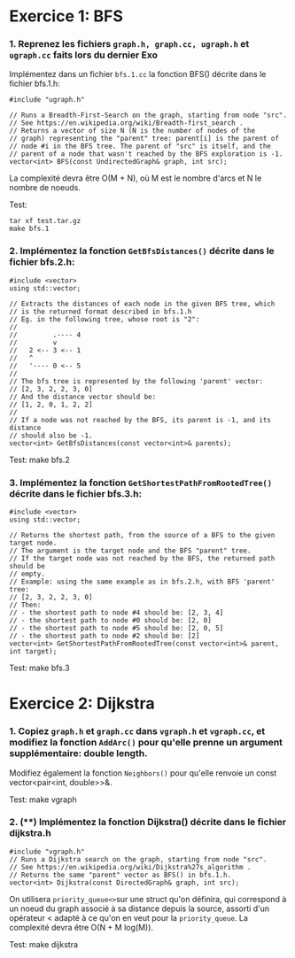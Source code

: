 # Exercice 1: BFS

### 1. Reprenez les fichiers ```graph.h, graph.cc, ugraph.h``` et ```ugraph.cc``` faits lors du dernier Exo
Implémentez dans un fichier ```bfs.1.cc``` la fonction BFS() décrite dans le fichier bfs.1.h:

```
#include "ugraph.h"

// Runs a Breadth-First-Search on the graph, starting from node "src".
// See https://en.wikipedia.org/wiki/Breadth-first_search .
// Returns a vector of size N (N is the number of nodes of the
// graph) representing the "parent" tree: parent[i] is the parent of
// node #i in the BFS tree. The parent of "src" is itself, and the
// parent of a node that wasn't reached by the BFS exploration is -1.
vector<int> BFS(const UndirectedGraph& graph, int src);
```

La complexité devra être O(M + N), où M est le nombre d'arcs et N le nombre de noeuds. 

Test:
```
tar xf test.tar.gz
make bfs.1
```


### 2. Implémentez la fonction ```GetBfsDistances()``` décrite dans le fichier bfs.2.h:

```
#include <vector>
using std::vector;

// Extracts the distances of each node in the given BFS tree, which
// is the returned format described in bfs.1.h
// Eg. in the following tree, whose root is "2":
//
//         .---- 4
//         v
//   2 <-- 3 <-- 1
//   ^
//   '---- 0 <-- 5
//
// The bfs tree is represented by the following 'parent' vector:
// [2, 3, 2, 2, 3, 0]
// And the distance vector should be:
// [1, 2, 0, 1, 2, 2]
//
// If a node was not reached by the BFS, its parent is -1, and its distance
// should also be -1.
vector<int> GetBfsDistances(const vector<int>& parents);
```

Test: make bfs.2 


### 3. Implémentez la fonction ```GetShortestPathFromRootedTree()``` décrite dans le fichier bfs.3.h:

```
#include <vector>
using std::vector;

// Returns the shortest path, from the source of a BFS to the given target node.
// The argument is the target node and the BFS "parent" tree.
// If the target node was not reached by the BFS, the returned path should be
// empty.
// Example: using the same example as in bfs.2.h, with BFS 'parent' tree:
// [2, 3, 2, 2, 3, 0]
// Then:
// - the shortest path to node #4 should be: [2, 3, 4]
// - the shortest path to node #0 should be: [2, 0]
// - the shortest path to node #5 should be: [2, 0, 5]
// - the shortest path to node #2 should be: [2]
vector<int> GetShortestPathFromRootedTree(const vector<int>& parent, int target);
```

Test: make bfs.3


# Exercice 2: Dijkstra

### 1. Copiez ```graph.h``` et ```graph.cc``` dans ```vgraph.h``` et ```vgraph.cc```, et modifiez la fonction ```AddArc()``` pour qu'elle prenne un argument supplémentaire: double length. 
Modifiez également la fonction ```Neighbors()``` pour qu'elle renvoie un const vector<pair<int, double>>&. 

Test: make vgraph 


### 2. (**) Implémentez la fonction Dijkstra() décrite dans le fichier dijkstra.h

```
#include "vgraph.h"
// Runs a Dijkstra search on the graph, starting from node "src".
// See https://en.wikipedia.org/wiki/Dijkstra%27s_algorithm .
// Returns the same "parent" vector as BFS() in bfs.1.h.
vector<int> Dijkstra(const DirectedGraph& graph, int src);
```

On utilisera ```priority_queue<>```sur une struct qu'on définira, qui correspond à un noeud du graph associé à sa distance depuis la source, assorti d'un opérateur < adapté à ce qu'on en veut pour la ```priority_queue```. 
La complexité devra être O(N + M log(M)). 

Test: make dijkstra 
